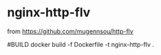 # nginx-http-flv
from https://github.com/mugennsou/http-flv

#BUILD
docker build -f Dockerfile -t nginx-http-flv .

